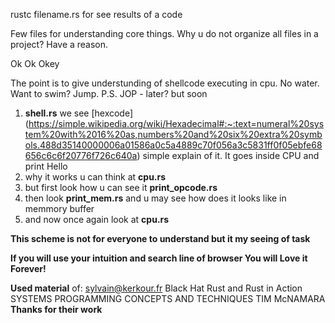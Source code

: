 rustc filename.rs for see results of a code

Few files for understanding core things. Why u do not organize all files in a project? Have a reason. 

Ok Ok Okey

The point is to give understunding of shellcode executing in cpu. No water. Want to swim? Jump. P.S. JOP - later? but soon

1) **shell.rs** we see [hexcode] (https://simple.wikipedia.org/wiki/Hexadecimal#:~:text=numeral%20system%20with%2016%20as,numbers%20and%20six%20extra%20symbols.488d35140000006a01586a0c5a4889c70f056a3c5831ff0f05ebfe68656c6c6f20776f726c640a) simple explain of it. It goes inside CPU and print Hello
2) why it works u can think at **cpu.rs** 
3) but first look how u can see it **print_opcode.rs**
4) then look **print_mem.rs** and u may see how does it looks like in memmory buffer
5) and now once again look at **cpu.rs**

**This scheme is not for everyone to understand but it my seeing of task**

**If you will use your intuition and search line of browser You will Love it Forever!**

**Used material** of: sylvain@kerkour.fr Black Hat Rust and Rust in Action SYSTEMS PROGRAМMING CONCEPTS AND TECHNIQUES TIM McNAМARA
**Thanks for their work**
